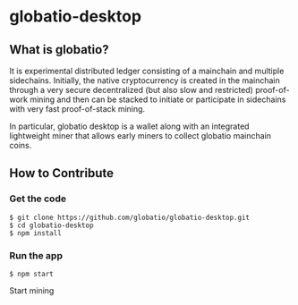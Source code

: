 # globatio-desktop

What is globatio?
----------------

It is experimental distributed ledger consisting of a mainchain and multiple sidechains. Initially, the native cryptocurrency is created in the mainchain through a very secure decentralized (but also slow and restricted) proof-of-work mining and then can be stacked to initiate or participate in sidechains with very fast proof-of-stack mining.

In particular, globatio desktop is a wallet along with an integrated lightweight miner that allows early miners to collect globatio mainchain coins.

## How to Contribute

### Get the code

```
$ git clone https://github.com/globatio/globatio-desktop.git
$ cd globatio-desktop
$ npm install
```

### Run the app

```
$ npm start
```
Start mining 

